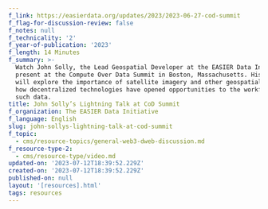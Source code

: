 ```yaml
---
f_link: https://easierdata.org/updates/2023/2023-06-27-cod-summit
f_flag-for-discussion-review: false
f_notes: null
f_technicality: '2'
f_year-of-publication: '2023'
f_length: 14 Minutes
f_summary: >-
  Watch John Solly, the Lead Geospatial Developer at the EASIER Data Initiative
  present at the Compute Over Data Summit in Boston, Massachusetts. His talk
  will explore the importance of satellite imagery and other geospatial data and
  how decentralized technologies have opened opportunities to the workflows with
  such data.
title: John Solly’s Lightning Talk at CoD Summit
f_organization: The EASIER Data Initiative
f_language: English
slug: john-sollys-lightning-talk-at-cod-summit
f_topic:
  - cms/resource-topics/general-web3-dweb-discussion.md
f_resource-type-2:
  - cms/resource-type/video.md
updated-on: '2023-07-12T18:39:52.229Z'
created-on: '2023-07-12T18:39:52.229Z'
published-on: null
layout: '[resources].html'
tags: resources
---
```



